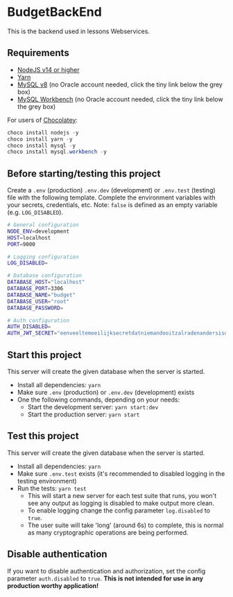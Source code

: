 # BudgetBackEnd

This is the backend used in lessons Webservices.

## Requirements

- [NodeJS v14 or higher](https://nodejs.org/)
- [Yarn](https://yarnpkg.com/)
- [MySQL v8](https://dev.mysql.com/downloads/windows/installer/8.0.html) (no Oracle account needed, click the tiny link below the grey box)
- [MySQL Workbench](https://dev.mysql.com/downloads/workbench/) (no Oracle account needed, click the tiny link below the grey box)

For users of [Chocolatey](https://chocolatey.org/):

```powershell
choco install nodejs -y
choco install yarn -y
choco install mysql -y
choco install mysql.workbench -y
```

## Before starting/testing this project

Create a `.env` (production) `.env.dev` (development) or `.env.test` (testing) file with the following template.
Complete the environment variables with your secrets, credentials, etc. Note: `false` is defined as an
empty variable (e.g. `LOG_DISABLED`).

```bash
# General configuration
NODE_ENV=development
HOST=localhost
PORT=9000

# Logging configuration
LOG_DISABLED=

# Database configuration
DATABASE_HOST="localhost"
DATABASE_PORT=3306
DATABASE_NAME="budget"
DATABASE_USER="root"
DATABASE_PASSWORD=

# Auth configuration
AUTH_DISABLED=
AUTH_JWT_SECRET="eenveeltemoeilijksecretdatniemandooitzalradenandersisdesitegehacked"
```

## Start this project

This server will create the given database when the server is started.

* Install all dependencies: `yarn`
* Make sure `.env` (production) or `.env.dev` (development) exists
* One the following commands, depending on your needs:
    * Start the development server: `yarn start:dev`
    * Start the production server: `yarn start`

## Test this project

This server will create the given database when the server is started.

* Install all dependencies: `yarn`
* Make sure `.env.test` exists (it's recommended to disabled logging in the testing environment)
* Run the tests: `yarn test`
    * This will start a new server for each test suite that runs, you won't see any output as logging is disabled to make output more clean.
    * To enable logging change the config parameter `log.disabled` to `true`.
    * The user suite will take 'long' (around 6s) to complete, this is normal as many cryptographic operations are being performed.

## Disable authentication

If you want to disable authentication and authorization, set the config parameter `auth.disabled` to `true`. **This is not intended
for use in any production worthy application!**
